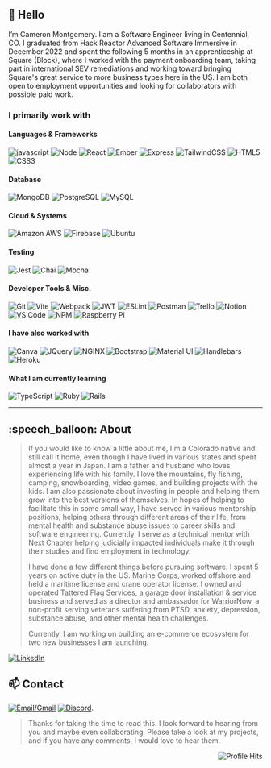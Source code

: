 <h2>👋 Hello</h2>
I’m Cameron Montgomery. I am a Software Engineer living in Centennial, CO. I graduated from Hack Reactor Advanced Software Immersive in December 2022 and spent the following 5 months in an apprenticeship at Square (Block), where I worked with the payment onboarding team, taking part in international SEV remediations and working toward bringing Square's great service to more business types here in the US. I am both open to employment opportunities and looking for collaborators with possible paid work.

### I primarily work with

<h4>Languages & Frameworks</h4>

<img src="https://img.shields.io/badge/JavaScript-323330?style=for-the-badge&logo=javascript&logoColor=F7DF1E" alt="javascript"/> <img src="https://img.shields.io/badge/Node.js-339933?style=for-the-badge&logo=nodedotjs&logoColor=white" alt="Node"/> <img src="https://img.shields.io/badge/React-20232A?style=for-the-badge&logo=react&logoColor=61DAFB" alt="React"/> 
![Ember](https://img.shields.io/badge/ember-1C1E24?style=for-the-badge&logo=ember.js&logoColor=#D04A37)
<img src="https://img.shields.io/badge/Express.js-000000?style=for-the-badge&logo=express&logoColor=white" alt="Express"/> <img src="https://img.shields.io/badge/Tailwind_CSS-38B2AC?style=for-the-badge&logo=tailwind-css&logoColor=white" alt="TailwindCSS"/> <img src="https://img.shields.io/badge/HTML5-E34F26?style=for-the-badge&logo=html5&logoColor=white" alt="HTML5"/> <img src="https://img.shields.io/badge/CSS3-1572B6?style=for-the-badge&logo=css3&logoColor=white" alt="CSS3"/>

<h4>Database</h4>

<img src="https://img.shields.io/badge/MongoDB-4EA94B?style=for-the-badge&logo=mongodb&logoColor=white" alt="MongoDB"/> <img src="https://img.shields.io/badge/PostgreSQL-316192?style=for-the-badge&logo=postgresql&logoColor=white" alt="PostgreSQL"/> <img src="https://img.shields.io/badge/MySQL-005C84?style=for-the-badge&logo=mysql&logoColor=white" alt="MySQL"/>

<h4>Cloud & Systems</h4>

<img src="https://img.shields.io/badge/Amazon_AWS-FF9900?style=for-the-badge&logo=amazonaws&logoColor=white" alt="Amazon AWS"/> <img src="https://img.shields.io/badge/firebase-ffca28?style=for-the-badge&logo=firebase&logoColor=black" alt="Firebase"/> <img src="https://img.shields.io/badge/Ubuntu-E95420?style=for-the-badge&logo=ubuntu&logoColor=white" alt="Ubuntu"/>

<h4>Testing</h4>

<img src="https://img.shields.io/badge/Jest-C21325?style=for-the-badge&logo=jest&logoColor=white" alt="Jest"/> <img src="https://img.shields.io/badge/chai-A30701?style=for-the-badge&logo=chai&logoColor=white" alt="Chai"/> <img src="https://img.shields.io/badge/Mocha-8D6748?style=for-the-badge&logo=Mocha&logoColor=white" alt="Mocha"/>

<h4>Developer Tools & Misc.</h4>

<img src="https://img.shields.io/badge/GIT-E44C30?style=for-the-badge&logo=git&logoColor=white" alt="Git"/> <img src="https://img.shields.io/badge/Vite-B73BFE?style=for-the-badge&logo=vite&logoColor=FFD62E" alt="Vite"/> <img src="https://img.shields.io/badge/Webpack-8DD6F9?style=for-the-badge&logo=Webpack&logoColor=white" alt="Webpack"/> <img src="https://img.shields.io/badge/JWT-000000?style=for-the-badge&logo=JSON%20web%20tokens&logoColor=white" alt="JWT"/> <img src="https://img.shields.io/badge/eslint-3A33D1?style=for-the-badge&logo=eslint&logoColor=white" alt="ESLint"/> <img src="https://img.shields.io/badge/Postman-FF6C37?style=for-the-badge&logo=Postman&logoColor=white" alt="Postman"/> <img src="https://img.shields.io/badge/Trello-0052CC?style=for-the-badge&logo=trello&logoColor=white" alt="Trello"/> <img src="https://img.shields.io/badge/Notion-000000?style=for-the-badge&logo=notion&logoColor=white" alt="Notion"/> <img src="https://img.shields.io/badge/VSCode-0078D4?style=for-the-badge&logo=visual%20studio%20code&logoColor=white" alt="VS Code"/> <img src="https://img.shields.io/badge/npm-CB3837?style=for-the-badge&logo=npm&logoColor=white" alt="NPM"/> <img src="https://img.shields.io/badge/Raspberry%20Pi-A22846?style=for-the-badge&logo=Raspberry%20Pi&logoColor=white" alt="Raspberry Pi"/>

<h4>I have also worked with</h4>

<img src="https://img.shields.io/badge/Canva-%2300C4CC.svg?&style=for-the-badge&logo=Canva&logoColor=white" alt="Canva"/> <img src="https://img.shields.io/badge/jQuery-0769AD?style=for-the-badge&logo=jquery&logoColor=white" alt="JQuery"/> <img src="https://img.shields.io/badge/Nginx-009639?style=for-the-badge&logo=nginx&logoColor=white" alt="NGINX"/> <img src="https://img.shields.io/badge/Bootstrap-563D7C?style=for-the-badge&logo=bootstrap&logoColor=white" alt="Bootstrap"/> <img src="https://img.shields.io/badge/Material%20UI-007FFF?style=for-the-badge&logo=mui&logoColor=white" alt="Material UI"/> <img src="https://img.shields.io/badge/Handlebars.js-f0772b?style=for-the-badge&logo=handlebarsdotjs&logoColor=black" alt="Handlebars"/> <img src="https://img.shields.io/badge/Heroku-430098?style=for-the-badge&logo=heroku&logoColor=white" alt="Heroku"/>

#### What I am currently learning
![TypeScript](https://img.shields.io/badge/typescript-%23007ACC.svg?style=for-the-badge&logo=typescript&logoColor=white)
![Ruby](https://img.shields.io/badge/ruby-%23CC342D.svg?style=for-the-badge&logo=ruby&logoColor=white)
![Rails](https://img.shields.io/badge/rails-%23CC0000.svg?style=for-the-badge&logo=ruby-on-rails&logoColor=white)
<hr>

<h2>:speech_balloon: About</h2> 

>If you would like to know a little about me, I'm a Colorado native and still call it home, even though I have lived in various states and spent almost a year in Japan. I am a father and husband who loves experiencing life with his family. I love the mountains, fly fishing, camping, snowboarding, video games, and building projects with the kids. I am also passionate about investing in people and helping them grow into the best versions of themselves. In hopes of helping to facilitate this in some small way, I have served in various mentorship positions, helping others through different areas of their life, from mental health and substance abuse issues to career skills and software engineering. Currently, I serve as a technical mentor with Next Chapter helping judicially impacted individuals make it through their studies and find employment in technology.
>
>I have done a few different things before pursuing software. I spent 5 years on active duty in the US. Marine Corps, worked offshore and held a maritime license and crane operator license. I owned and operated Tattered Flag Services, a garage door installation & service business and served as a director and ambassador for WarriorNow, a non-profit serving veterans suffering from PTSD, anxiety, depression, substance abuse, and other mental health challenges.
>
>Currently, I am working on building an e-commerce ecosystem for two new businesses I am launching.


 [![LinkedIn](https://img.shields.io/badge/LinkedIn-0077B5?style=for-the-badge&logo=linkedin&logoColor=white)](https://www.linkedin.com/in/cammontgomery)

<h2>📫 Contact</h2> 

[![Email/Gmail](https://img.shields.io/badge/Gmail-D14836?style=for-the-badge&logo=gmail&logoColor=white)](mailto:cmontgomery@montgomeryfe.com) [![Discord](https://img.shields.io/badge/Discord-5865F2?style=for-the-badge&logo=discord&logoColor=white)](https://www.discordapp.com/users/1046924165787156581). 
<br>


>Thanks for taking the time to read this. I look forward to hearing from you and maybe even collaborating. Please take a look at my projects, and if you have any comments, I would love to hear them.

<img src="https://hits.seeyoufarm.com/api/count/incr/badge.svg?url=https%3A%2F%2Fgithub.com%2F{TribalAsh}1212%2Fhit-counter" alt="Profile Hits" align="right"/>
